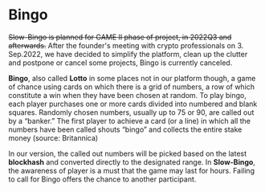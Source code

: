 # Bingo

~~Slow-Bingo is planned for GAME II phase of project, in 2022Q3 and afterwards.~~
After the founder's meeting with crypto professionals on 3. Sep.2022, we have decided to simplify the platform, clean up the clutter and postpone or cancel some projects, Bingo is currently canceled.

**Bingo**, also called **Lotto** in some places not in our platform though, a game of chance using cards on which there is a grid of numbers, a row of which constitute a win when they have been chosen at random. To play bingo, each player purchases one or more cards divided into numbered and blank squares. Randomly chosen numbers, usually up to 75 or 90, are called out by a “banker.” The first player to achieve a card (or a line) in which all the numbers have been called shouts “bingo” and collects the entire stake money (source: Britannica)&#x20;

In our version, the called out numbers will be picked based on the latest **blockhash** and converted directly to the designated range. In **Slow-Bingo**, the awareness of player is a must that the game may last for hours. Failing to call for Bingo offers the chance to another participant.

